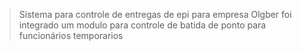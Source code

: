 >Sistema para controle de entregas de epi para empresa Olgber
>foi integrado um modulo para controle de batida de ponto para funcionários temporarios

